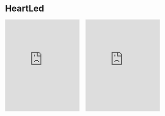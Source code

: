 # HeartLed


<div class="video-container">
  <iframe width="560" height="315" src="https://raw.githubusercontent.com/Trongnguyen004/HeartLed/main/assets/137270832/59e95ee1-c4d1-4318-9db8-90237cea7051" frameborder="0" allowfullscreen></iframe>
  <iframe width="560" height="315" src="https://raw.githubusercontent.com/Trongnguyen004/HeartLed/main/assets/137270832/5ad59888-f046-4cde-adbe-0e13fbfc24e3" frameborder="0" allowfullscreen></iframe>
</div>

<style>
.video-container {
  display: flex;
  justify-content: space-between;
}

.video-container iframe {
  width: 48%;
  height: 300px;
}
</style>



